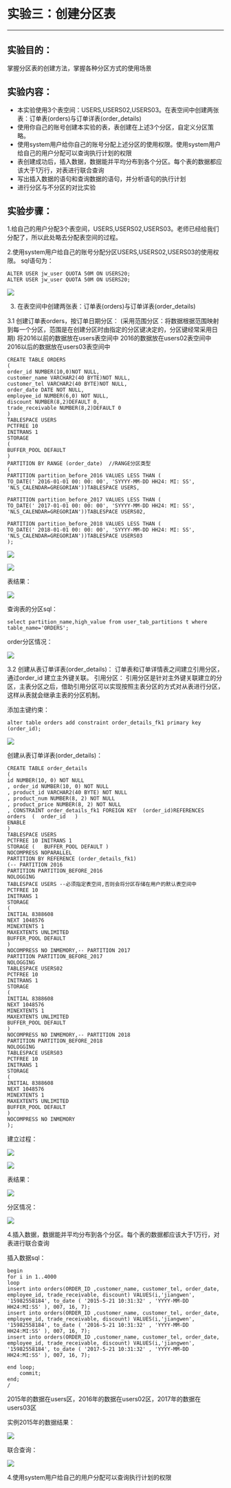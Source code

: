 # 实验三：创建分区表
---
## 实验目的：

掌握分区表的创建方法，掌握各种分区方式的使用场景

## 实验内容：

- 本实验使用3个表空间：USERS,USERS02,USERS03。在表空间中创建两张表：订单表(orders)与订单详表(order_details)
- 使用你自己的账号创建本实验的表，表创建在上述3个分区，自定义分区策略。
- 使用system用户给你自己的账号分配上述分区的使用权限。使用system用户给自己的用户分配可以查询执行计划的权限
- 表创建成功后，插入数据，数据能并平均分布到各个分区。每个表的数据都应该大于1万行，对表进行联合查询
- 写出插入数据的语句和查询数据的语句，并分析语句的执行计划
- 进行分区与不分区的对比实验

## 实验步骤：

1.给自己的用户分配3个表空间，USERS,USERS02,USERS03。老师已经给我们分配了，所以此处略去分配表空间的过程。

2.使用system用户给自己的账号分配分区USERS,USERS02,USERS03的使用权限。
sql语句为：

```
ALTER USER jw_user QUOTA 50M ON USERS20;
ALTER USER jw_user QUOTA 50M ON USERS20;
```
![](./images/1.png)

3. 在表空间中创建两张表：订单表(orders)与订单详表(order_details)

3.1 创建订单表orders，按订单日期分区：
(采用范围分区：将数据根据范围映射到每一个分区，范围是在创建分区时由指定的分区键决定的，分区键经常采用日期)
将2016以前的数据放在users表空间中
2016的数据放在users02表空间中
2016以后的数据放在users03表空间中

```
CREATE TABLE ORDERS
(
order_id NUMBER(10,0)NOT NULL,
customer_name VARCHAR2(40 BYTE)NOT NULL,
customer_tel VARCHAR2(40 BYTE)NOT NULL,
order_date DATE NOT NULL,
employee_id NUMBER(6,0) NOT NULL,
discount NUMBER(8,2)DEFAULT 0,
trade_receivable NUMBER(8,2)DEFAULT 0
)
TABLESPACE USERS
PCTFREE 10
INITRANS 1
STORAGE
(
BUFFER_POOL DEFAULT
)
PARTITION BY RANGE (order_date)  //RANGE分区类型
(
PARTITION partition_before_2016 VALUES LESS THAN (
TO_DATE(' 2016-01-01 00: 00: 00', 'SYYYY-MM-DD HH24: MI: SS',
'NLS_CALENDAR=GREGORIAN'))TABLESPACE USERS,

PARTITION partition_before_2017 VALUES LESS THAN (
TO_DATE(' 2017-01-01 00: 00: 00', 'SYYYY-MM-DD HH24: MI: SS',
'NLS_CALENDAR=GREGORIAN'))TABLESPACE USERS02,

PARTITION partition_before_2018 VALUES LESS THAN (
TO_DATE(' 2018-01-01 00: 00: 00', 'SYYYY-MM-DD HH24: MI: SS',
'NLS_CALENDAR=GREGORIAN'))TABLESPACE USERS03
);

```
![](./images/建立order.png)

![](./images/续建order.png)


表结果：

![](./images/order表.png)


查询表的分区sql：

```
select partition_name,high_value from user_tab_partitions t where table_name='ORDERS';
```
order分区情况：

![](./images/order分区.png)

3.2 创建从表订单详表(order_details)：
订单表和订单详情表之间建立引用分区，通过order_id 建立主外键关联。
引用分区：
引用分区是针对主外键关联建立的分区，主表分区之后，借助引用分区可以实现按照主表分区的方式对从表进行分区，这样从表就会继承主表的分区机制。

添加主键约束：

```
alter table orders add constraint order_details_fk1 primary key (order_id);
```
![](./images/建立外键.png)

创建从表订单详表(order_details)：

```
CREATE TABLE order_details 
(
id NUMBER(10, 0) NOT NULL 
, order_id NUMBER(10, 0) NOT NULL
, product_id VARCHAR2(40 BYTE) NOT NULL 
, product_num NUMBER(8, 2) NOT NULL 
, product_price NUMBER(8, 2) NOT NULL 
, CONSTRAINT order_details_fk1 FOREIGN KEY  (order_id)REFERENCES orders  (  order_id   )
ENABLE 
) 
TABLESPACE USERS 
PCTFREE 10 INITRANS 1 
STORAGE (   BUFFER_POOL DEFAULT ) 
NOCOMPRESS NOPARALLEL
PARTITION BY REFERENCE (order_details_fk1)
(-- PARTITION 2016
PARTITION PARTITION_BEFORE_2016 
NOLOGGING 
TABLESPACE USERS --必须指定表空间,否则会将分区存储在用户的默认表空间中
PCTFREE 10
INITRANS 1
STORAGE
(
INITIAL 8388608
NEXT 1048576
MINEXTENTS 1
MAXEXTENTS UNLIMITED
BUFFER_POOL DEFAULT
) 
NOCOMPRESS NO INMEMORY,-- PARTITION 2017 
PARTITION PARTITION_BEFORE_2017 
NOLOGGING 
TABLESPACE USERS02
PCTFREE 10
INITRANS 1
STORAGE
(
INITIAL 8388608
NEXT 1048576
MINEXTENTS 1
MAXEXTENTS UNLIMITED
BUFFER_POOL DEFAULT
) 
NOCOMPRESS NO INMEMORY,-- PARTITION 2018
PARTITION PARTITION_BEFORE_2018 
NOLOGGING 
TABLESPACE USERS03
PCTFREE 10
INITRANS 1
STORAGE
(
INITIAL 8388608
NEXT 1048576
MINEXTENTS 1
MAXEXTENTS UNLIMITED
BUFFER_POOL DEFAULT
) 
NOCOMPRESS NO INMEMORY  
);

```
建立过程：

![](./images/建立详情表.png)

![](./images/续建详情表.png)

表结果：

![](./images/详情表.png)

分区情况：

![](./images/详情表分区.png)

4.插入数据，数据能并平均分布到各个分区。每个表的数据都应该大于1万行，对表进行联合查询

插入数据sql：

```
begin
for i in 1..4000
loop   
insert into orders(ORDER_ID ,customer_name, customer_tel, order_date, employee_id, trade_receivable, discount) VALUES(i,'jiangwen', '15982558184', to_date ( '2015-5-21 10:31:32' , 'YYYY-MM-DD HH24:MI:SS' ), 007, 16, 7);
insert into orders(ORDER_ID ,customer_name, customer_tel, order_date, employee_id, trade_receivable, discount) VALUES(i,'jiangwen', '15982558184', to_date ( '2016-5-21 10:31:32' , 'YYYY-MM-DD HH24:MI:SS' ), 007, 16, 7);
insert into orders(ORDER_ID ,customer_name, customer_tel, order_date, employee_id, trade_receivable, discount) VALUES(i,'jiangwen', '15982558184', to_date ( '2017-5-21 10:31:32' , 'YYYY-MM-DD HH24:MI:SS' ), 007, 16, 7);

end loop;
    commit;
end;
/

```
2015年的数据在users区，2016年的数据在users02区，2017年的数据在users03区

实例2015年的数据结果：

![](./images/数据.png)

联合查询：

![](./images/联合查询.png)




4.使用system用户给自己的用户分配可以查询执行计划的权限

